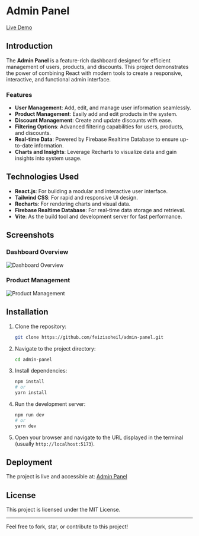 # Admin Panel

[Live Demo](https://feizisoheil.github.io/admin-panel/)

## Introduction
The **Admin Panel** is a feature-rich dashboard designed for efficient management of users, products, and discounts. This project demonstrates the power of combining React with modern tools to create a responsive, interactive, and functional admin interface.

### Features
- **User Management**: Add, edit, and manage user information seamlessly.
- **Product Management**: Easily add and edit products in the system.
- **Discount Management**: Create and update discounts with ease.
- **Filtering Options**: Advanced filtering capabilities for users, products, and discounts.
- **Real-time Data**: Powered by Firebase Realtime Database to ensure up-to-date information.
- **Charts and Insights**: Leverage Recharts to visualize data and gain insights into system usage.

## Technologies Used
- **React.js**: For building a modular and interactive user interface.
- **Tailwind CSS**: For rapid and responsive UI design.
- **Recharts**: For rendering charts and visual data.
- **Firebase Realtime Database**: For real-time data storage and retrieval.
- **Vite**: As the build tool and development server for fast performance.

## Screenshots

### Dashboard Overview
![Dashboard Overview](https://github.com/user-attachments/assets/de929bd3-085b-478d-b1d8-43c8a4b6cf89)

### Product Management
![Product Management](https://github.com/user-attachments/assets/bdd19aad-f2ac-430b-9d6b-37fd62cee206)


## Installation
1. Clone the repository:
   ```bash
   git clone https://github.com/feizisoheil/admin-panel.git
   ```
2. Navigate to the project directory:
   ```bash
   cd admin-panel
   ```
3. Install dependencies:
   ```bash
   npm install
   # or
   yarn install
   ```
4. Run the development server:
   ```bash
   npm run dev
   # or
   yarn dev
   ```
5. Open your browser and navigate to the URL displayed in the terminal (usually `http://localhost:5173`).

## Deployment
The project is live and accessible at: [Admin Panel](https://feizisoheil.github.io/admin-panel/)

## License
This project is licensed under the MIT License.

---
Feel free to fork, star, or contribute to this project!
